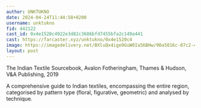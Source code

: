 ```yaml
---
author: UNKTUKNO
date: 2024-04-24T11:44:58+0200
username: unktukno
fid: 442122
cast_id: 0x4e1520c4922e3d82c3686bfd7455bfa2c149a441
cast: https://farcaster.xyz/unktukno/0x4e1520c4
image: https://imagedelivery.net/BXluQx4ige9GuW0Ia56BHw/90a5816c-07c2-46b6-b104-a165f924df00/original
layout: post
---
```


The Indian Textile Sourcebook, Avalon Fotheringham, Thames & Hudson, V&A Publishing, 2019

A comprehensive guide to Indian textiles, encompassing the entire region, categorised by pattern type (floral, figurative, geometric) and analysed by technique.

<img src='https://imagedelivery.net/BXluQx4ige9GuW0Ia56BHw/90a5816c-07c2-46b6-b104-a165f924df00/original' alt='' referrerpolicy='no-referrer'/>
<img src='https://imagedelivery.net/BXluQx4ige9GuW0Ia56BHw/95beb71b-626e-45d3-c9cf-2e59b4462000/original' alt='' referrerpolicy='no-referrer'/>
